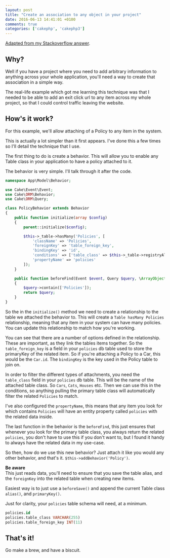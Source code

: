 ```yaml
---
layout: post
title: "Create an association to any object in your project"
date: 2016-06-13 14:41:01 +0100
comments: true
categories: ['cakephp', 'cakephp3']
---
```


[Adapted from my Stackoverflow answer](http://stackoverflow.com/questions/31953090/cakephp3-link-one-table-to-multiple-tables-depending-on-type/32965679#32965679).

## Why?
Well if you have a project where you need to add arbitrary information to 
anything across your whole application, you'll need a way to create that 
association in a simple way.

The real-life example which got me learning this technique was that I needed to 
be able to add an exit click url to any item across my whole project, so that I 
could control traffic leaving the website.

## How's it work?
For this example, we'll allow attaching of a Policy to any item in the system.

This is actually a lot simpler than it first appears. I've done this a few times 
so I'll detail the technique that I use.

The first thing to do is create a behavior. This will allow you to enable any 
Table class in your application to have a policy attached to it.

The behavior is very simple. I'll talk through it after the code.

```php
namespace App\Model\Behavior;

use Cake\Event\Event;
use Cake\ORM\Behavior;
use Cake\ORM\Query;

class PolicyBehavior extends Behavior
{
    public function initialize(array $config)
    {
        parent::initialize($config);

        $this->_table->hasMany('Policies', [
            'className' => 'Policies',
            'foreignKey' => 'table_foreign_key',
            'bindingKey' => 'id',
            'conditions' => ['table_class' => $this->_table->registryAlias()],
            'propertyName' => 'policies'
        ]);
    }

    public function beforeFind(Event $event, Query $query, \ArrayObject $options, $primary)
    {
        $query->contain(['Policies']);
        return $query;
    }
}
```

So the in the `initialize()` method we need to create a relationship to the table we attached the behavior to. This will create a `Table hasMany Policies` relationship, meaning that any item in your system can have many policies. You can update this relationship to match how you're working.

You can see that there are a number of options defined in the relationship. These are important, as they link the tables items together. So the `table_foreign_key` is a field in your `policies` db table used to store the primaryKey of the related item. So if you're attaching a Policy to a Car, this would be the `Car.id`. The `bindingKey` is the key used in the Policy table to join on.

In order to filter the different types of attachments, you need the `table_class` field in your `policies` db table. This will be the name of the attached table class. So `Cars`, `Cats`, `Houses` etc. Then we can use this in the conditions, so anything pulling the primary table class will automatically filter the related `Policies` to match.

I've also configured the `propertyName`, this means that any item you look for which contains `Policies` will have an entity property called `policies` with the related data inside.

The last function in the behavior is the `beforeFind`, this just ensures that whenever you look for the primary table class, you always return the related `policies`, you don't have to use this if you don't want to, but I found it handy to always have the related data in my use-case.

So then, how do we use this new behavior? Just attach it like you would any other behavior, and that's it. `$this->addBehavior('Policy')`.

**Be aware**  
This just reads data, you'll need to ensure that you save the table alias, and the `foreignKey` into the related table when creating new items.

Easiest way is to just use a `beforeSave()` and append the current Table class `alias()`, and `primaryKey()`.

Just for clarity, your `policies` table schema will need, at a minimum.

```sql
policies.id
policies.table_class VARCHAR(255)
policies.table_foreign_key INT(11)
```

## That's it!
Go make a brew, and have a biscuit.

